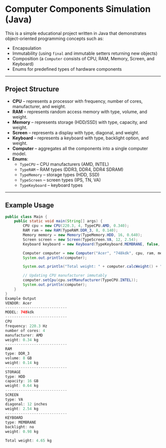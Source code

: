 # Computer Components Simulation (Java)

This is a simple educational project written in Java that demonstrates object-oriented programming concepts such as:
- Encapsulation
- Immutability (using `final` and immutable setters returning new objects)
- Composition (a `Computer` consists of CPU, RAM, Memory, Screen, and Keyboard)
- Enums for predefined types of hardware components

---

## Project Structure

- **CPU** – represents a processor with frequency, number of cores, manufacturer, and weight.
- **RAM** – represents random access memory with type, volume, and weight.
- **Memory** – represents storage (HDD/SSD) with type, capacity, and weight.
- **Screen** – represents a display with type, diagonal, and weight.
- **Keyboard** – represents a keyboard with type, backlight option, and weight.
- **Computer** – aggregates all the components into a single computer model.
- **Enums**:
  - `TypeCPU` – CPU manufacturers (AMD, INTEL)
  - `TypeRAM` – RAM types (DDR3, DDR4, DDR4 SDRAM)
  - `TypeMemory` – storage types (HDD, SSD)
  - `TypeScreen` – screen types (IPS, TN, VA)
  - `TypeKeyboard` – keyboard types

---

## Example Usage

```java
public class Main {
    public static void main(String[] args) {
        CPU cpu = new CPU(220.3, 4, TypeCPU.AMD, 0.340);
        RAM ram = new RAM(TypeRAM.DDR_3, 8, 0.140);
        Memory memory = new Memory(TypeMemory.HDD, 16, 0.640);
        Screen screen = new Screen(TypeScreen.VA, 12, 2.54);
        Keyboard keyboard = new Keyboard(TypeKeyboard.MEMBRANE, false, 0.980);

        Computer computer = new Computer("Acer", "748kdk", cpu, ram, memory, screen, keyboard);
        System.out.println(computer);

        System.out.println("Total weight: " + computer.calcWeight() + " kg");

        // Updating CPU manufacturer immutably
        computer.setCpu(cpu.setManufacturer(TypeCPU.INTEL));
        System.out.println(computer);
    }
}
Example Output
VENDOR: Acer
----------------------------
MODEL: 748kdk
----------------------------
CPU
frequency: 220.3 Hz
number of cores: 4
manufacturer: AMD
weight: 0.34 kg
----------------------------
RAM
type: DDR_3
volume: 8 GB
weight: 0.14 kg
----------------------------
STORAGE
type: HDD
capacity: 16 GB
weight: 0.64 kg
----------------------------
SCREEN
type: VA
diagonal: 12 inches
weight: 2.54 kg
----------------------------
KEYBOARD
type: MEMBRANE
backlight: no
weight: 0.98 kg

Total weight: 4.65 kg
